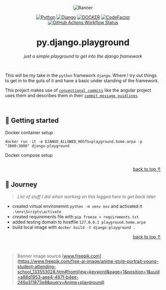 <a id="top"></a>

<div align=center>

![Banner](docs/utils/banner.jpg)

[![Python](https://img.shields.io/badge/_-3.13.5-ff9863?style=flat-square&logo=python&logoColor=white&labelColor=e6805a "python version")](#) [![Django](https://img.shields.io/badge/_-5.2.5-ff9863?style=flat-square&logo=django&logoColor=white&labelColor=e6805a "django version")](#) [![DOCKER](https://img.shields.io/badge/containerized-white?style=flat-square&logo=docker&logoColor=white&labelColor=e6805a&color=ff9863 "build with docker")](#) [![CodeFactor](https://img.shields.io/codefactor/grade/github/SirQuacksAlot/py.django.playground?style=flat-square&logo=devbox&label=%C2%A0&labelColor=e6805a&color=ff9863 "codefactor rating (clickable)")](https://www.codefactor.io/repository/github/sirquacksalot/py.django.playground) [![GitHub Actions Workflow Status](https://img.shields.io/github/actions/workflow/status/SirQuacksAlot/py.django.playground/.github/workflows/build.yml?style=flat-square&logo=github&label=build&labelColor=e6805a&color=ff9863 "github actions workflow status")](#)


# py.django.playground
*just a simple playground to get into the django framework*

</div>

<br>

This will be my take in the `python` framework `django`. Where I try out things to get in to the guts of it and have a basic under standing of the framework.

This project makes use of [`conventional commits`](https://www.conventionalcommits.org/en/v1.0.0/) like the angular project uses them and describes them in their [`commit message guidlines`](https://github.com/angular/angular/blob/22b96b9/CONTRIBUTING.md#-commit-message-guidelines).

<br>

## 🛫 Getting started

Docker container setup

```
docker run -it -e DJANGO_ALLOWED_HOSTS=playground.home.arpa -p "3000:3000" django-playground
```

Docker compose setup

```
```

<div align=right>

[back to top ↑](#user-content-top)

</div>

## 🧳 Journey

> *List of stuff I did when working on this logged here to get back later*

- created virtual environemnt `python -m venv env` and activated it `.\env\Scripts\activate`
- created requirements file with `pip freeze > requirements.txt`
- added testing domain to hostfile `127.0.0.1 playground.home.arpa`
- build local image with `docker build -t django-playground .` 

<div align=right>

[back to top ↑](#user-content-top)

</div>

<br>

> Banner image source [www.freepik.com](https://www.freepik.com/free-ai-image/anime-style-portrait-young-student-attending-school_133553028.htm#fromView=keyword&page=1&position=1&uuid=a88d1953-aee4-487f-b4ee-246a311873e8&query=Anime+playground)